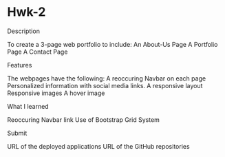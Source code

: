 # Hwk-2


Description

To create a 3-page web portfolio to include:
An About-Us Page
A Portfolio Page
A Contact Page




Features

The webpages have the following:
A reoccuring Navbar on each page
Personalized information with social media links.
A responsive layout
Responsive images
A hover image

What I learned

Reoccuring Navbar link
Use of Bootstrap Grid System


Submit

URL of the deployed applications
URL of the GitHub repositories
 
